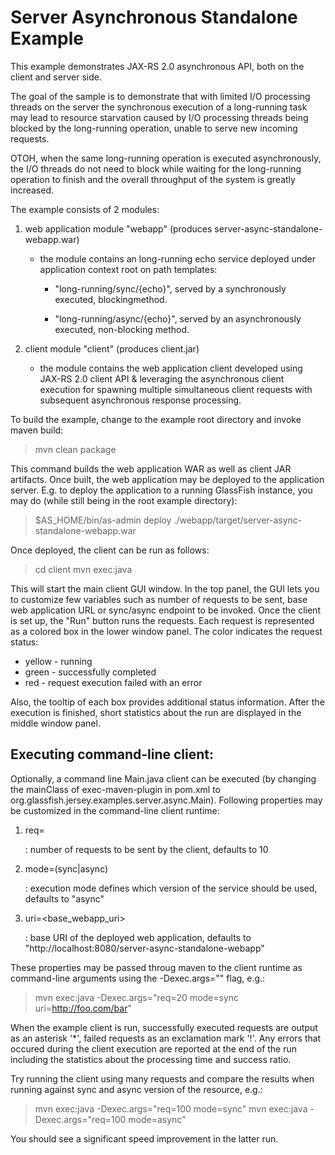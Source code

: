 <!--

    DO NOT ALTER OR REMOVE COPYRIGHT NOTICES OR THIS HEADER.

    Copyright (c) 2015 Oracle and/or its affiliates. All rights reserved.

    The contents of this file are subject to the terms of either the GNU
    General Public License Version 2 only ("GPL") or the Common Development
    and Distribution License("CDDL") (collectively, the "License").  You
    may not use this file except in compliance with the License.  You can
    obtain a copy of the License at
    http://glassfish.java.net/public/CDDL+GPL_1_1.html
    or packager/legal/LICENSE.txt.  See the License for the specific
    language governing permissions and limitations under the License.

    When distributing the software, include this License Header Notice in each
    file and include the License file at packager/legal/LICENSE.txt.

    GPL Classpath Exception:
    Oracle designates this particular file as subject to the "Classpath"
    exception as provided by Oracle in the GPL Version 2 section of the License
    file that accompanied this code.

    Modifications:
    If applicable, add the following below the License Header, with the fields
    enclosed by brackets [] replaced by your own identifying information:
    "Portions Copyright [year] [name of copyright owner]"

    Contributor(s):
    If you wish your version of this file to be governed by only the CDDL or
    only the GPL Version 2, indicate your decision by adding "[Contributor]
    elects to include this software in this distribution under the [CDDL or GPL
    Version 2] license."  If you don't indicate a single choice of license, a
    recipient has the option to distribute your version of this file under
    either the CDDL, the GPL Version 2 or to extend the choice of license to
    its licensees as provided above.  However, if you add GPL Version 2 code
    and therefore, elected the GPL Version 2 license, then the option applies
    only if the new code is made subject to such option by the copyright
    holder.

-->

Server Asynchronous Standalone Example
======================================

This example demonstrates JAX-RS 2.0 asynchronous API, both on the client and
server side.

The  goal of the sample is to demonstrate that with limited I/O processing threads
on the server the synchronous execution of a long-running task may lead to resource
starvation caused by I/O processing threads being blocked by the long-running
operation, unable to serve new incoming requests.

OTOH, when the same long-running operation is executed asynchronously, the I/O
threads do not need to block while waiting for the long-running operation to finish
and the overall throughput of the system is greatly increased.

The example consists of 2 modules:

  1. web application module "webapp" (produces server-async-standalone-webapp.war)

     - the module contains an long-running echo service deployed under application context root on path templates:

       - "long-running/sync/{echo}", served by a synchronously executed, blockingmethod.

       - "long-running/async/{echo}", served by an asynchronously executed, non-blocking method.

  2. client module "client" (produces client.jar)

     - the module contains the web application client developed using JAX-RS 2.0
       client API & leveraging the asynchronous client execution for spawning
       multiple simultaneous client requests with subsequent asynchronous response
       processing.

To build the example, change to the example root directory and invoke maven build:

>   mvn clean package

This command builds the web application WAR as well as client JAR artifacts. Once
built, the web application may be deployed to the application server. E.g. to deploy
the application to a running GlassFish instance, you may do (while still being in
the root example directory):

>   $AS_HOME/bin/as-admin deploy ./webapp/target/server-async-standalone-webapp.war

Once deployed, the client can be run as follows:

>   cd client
>   mvn exec:java

This will start the main client GUI window. In the top panel, the GUI lets you to customize
few variables such as number of requests to be sent, base web application URL or sync/async
endpoint to be invoked. Once the client is set up, the "Run" button runs the requests. Each
request is represented as a colored box in the lower window panel. The color indicates the
request status:

* yellow - running
* green  - successfully completed
* red    - request execution failed with an error

Also, the tooltip of each box provides additional status information. After the execution is
finished, short statistics about the run are displayed in the middle window panel.

Executing command-line client:
------------------------------
Optionally, a command line Main.java client can be executed (by changing the mainClass of
exec-maven-plugin in pom.xml to org.glassfish.jersey.examples.server.async.Main).
Following properties may be customized in the command-line client runtime:

  1. req=<n>

     : number of requests to be sent by the client, defaults to 10

  2. mode=(sync|async)

     : execution mode defines which version of the service should be used, defaults to "async"

  3. uri=<base_webapp_uri>

     : base URI of the deployed web application, defaults to "http://localhost:8080/server-async-standalone-webapp"

These properties may be passed throug maven to the client runtime as command-line arguments
using the -Dexec.args="<arguments>" flag, e.g.:

>   mvn exec:java -Dexec.args="req=20 mode=sync uri=http://foo.com/bar"

When the example client is run, successfully executed requests are output as an
asterisk '*', failed requests as an exclamation mark '!'. Any errors that occured
during the client execution are reported at the end of the run including the
statistics about the processing time and success ratio.

Try running the client using many requests and compare the results when running
against sync and async version of the resource, e.g.:

>   mvn exec:java -Dexec.args="req=100 mode=sync"
>   mvn exec:java -Dexec.args="req=100 mode=async"

You should see a significant speed improvement in the latter run.

